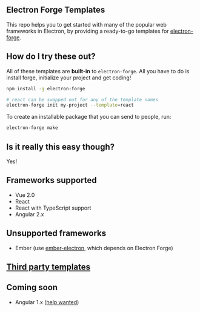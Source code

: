 ## Electron Forge Templates

This repo helps you to get started with many of the popular web frameworks in Electron, by providing a ready-to-go templates for [electron-forge](https://github.com/electron-userland/electron-forge/).

## How do I try these out?

All of these templates are **built-in** to `electron-forge`.  All you have to do is install forge, initialize your project and get coding!

```sh
npm install -g electron-forge

# react can be swapped out for any of the template names
electron-forge init my-project --template=react
```

To create an installable package that you can send to people, run:

```sh
electron-forge make
```

## Is it really this easy though?

Yes!

## Frameworks supported

* Vue 2.0
* React
* React with TypeScript support
* Angular 2.x

## Unsupported frameworks

* Ember (use [ember-electron](https://github.com/felixrieseberg/ember-electron), which depends on Electron Forge)

## [Third party templates](https://github.com/electron-userland/electron-forge-templates/wiki/Third-Party-Templates)

## Coming soon

* Angular 1.x ([help wanted](https://github.com/electron-userland/electron-forge-templates/issues/3))
